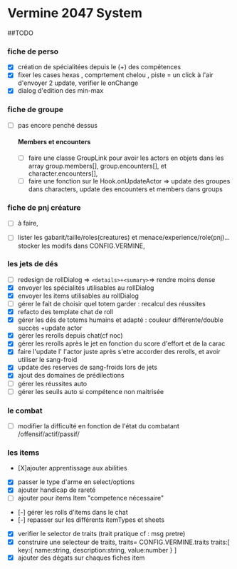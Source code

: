 # Vermine 2047 System


##TODO  

### fiche de perso 

- [X] création de spécialitées depuis le (+) des compétences
- [X] fixer les cases hexas , comprtement chelou , piste = un click à l'air d'envoyer 2 update, verifier le onChange
- [X] dialog d'edition des min-max

### fiche de groupe
- [ ] pas encore penché dessus

    #### Members et encounters
    
    - [ ] faire une classe GroupLink pour avoir les actors en objets dans les array group.members[], group.encounters[], et character.encounters[],
    - [ ] faire une fonction sur le Hook.onUpdateActor => update des groupes dans characters, update des encounters et members dans groups

### fiche de pnj créature
- [ ] à faire,
- [ ] lister les gabarit/taille/roles(creatures) et menace/experience/role(pnj)... stocker les modifs dans CONFIG.VERMINE, 


### les jets de dés
- [ ] redesign de rollDialog => `<details>+<sumary>`=> rendre moins dense
- [X] envoyer les spécialités utilisables au rollDialog
- [X] envoyer les items utilisables au rollDialog
- [ ] gérer le fait de choisir quel totem garder : recalcul des réussites
- [X] refacto des template chat de roll
- [X] gérer les dés de totems humains et adapté : couleur différente/double succès +update actor
- [X] gérer les rerolls depuis chat(cf noc)
- [X] gérer les rerolls après le jet en fonction du score d'effort et de la carac
- [X] faire l'update l' l'actor juste après s'etre accorder des rerolls, et avoir utiliser le sang-froid
- [X] update des reserves de sang-froids lors de jets 
- [X] ajout des domaines de prédilections
- [ ] gérer les réussites auto
- [ ] gérer les seuils auto si compétence non maitrisée

### le combat
- [ ] modifier la difficulté en fonction de l'état du combatant /offensif/actif/passif/


### les items
- [X]ajouter apprentissage aux abilities
- [X] passer le type d'arme en select/options
- [X] ajouter handicap de rareté
- [ ] ajouter pour items Item "competence nécessaire"
- [-] gérer les rolls d'items dans le chat
- [-] repasser sur les différents itemTypes et sheets
- [X] verifier le selector de traits (trait pratique cf : msg pretre) 
- [X] construire une selecteur de traits, traits= CONFIG.VERMINE.traits
        traits:[
            key:{
                name:string,
                description:string,
                value:number
            }
        ]
- [X] ajouter des dégats sur chaques fiches item
